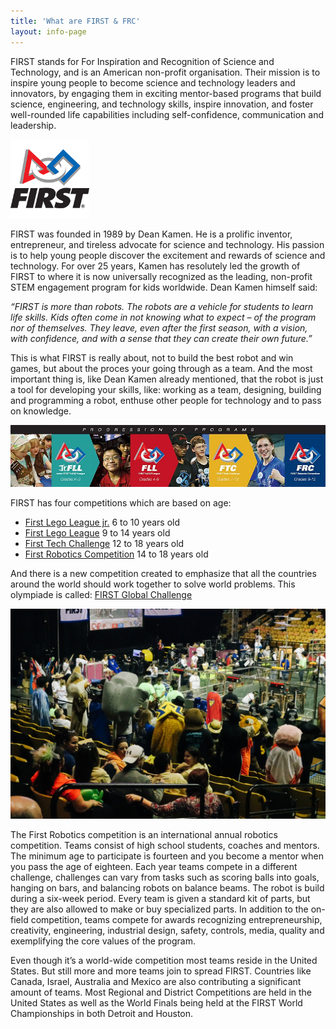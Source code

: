 ```yaml
---
title: 'What are FIRST & FRC'
layout: info-page
---
```


FIRST stands for For Inspiration and Recognition of Science and Technology, and is an American non-profit organisation. Their mission is to inspire young people to become science and technology leaders and innovators, by engaging them in exciting mentor-based programs that build science, engineering, and technology skills, inspire innovation, and foster well-rounded life capabilities including self-confidence, communication and leadership.

<img style="width: 25%;" src="/res/first/first-logo-200px.png" alt="Logo of FIRST">

FIRST was founded in 1989 by Dean Kamen. He is a prolific inventor, entrepreneur, and tireless advocate for science and technology. His passion is to help young people discover the excitement and rewards of science and technology. For over 25 years, Kamen has resolutely led the growth of FIRST to where it is now universally recognized as the leading, non-profit STEM engagement program for kids worldwide. Dean Kamen himself said:

_“FIRST is more than robots. The robots are a vehicle for students to learn life skills. Kids often come in not knowing what to expect – of the program nor of themselves. They leave, even after the first season, with a vision, with confidence, and with a sense that they can create their own future.”_

This is what FIRST is really about, not to build the best robot and win games, but about the proces your going through as a team. And the most important thing is, like Dean Kamen already mentioned, that the robot is just a tool for developing your skills, like: working as a team, designing, building and programming a robot, enthuse other people for technology and to pass on knowledge.

![first-programs]

FIRST has four competitions which are based on age:
* [First Lego League jr.](https://www.firstinspires.org/robotics/flljr) 6 to 10 years old
* [First Lego League](https://www.firstinspires.org/robotics/fll) 9 to 14 years old
* [First Tech Challenge](https://www.firstinspires.org/robotics/ftc) 12 to 18 years old
* [First Robotics Competition](https://www.firstinspires.org/robotics/frc) 14 to 18 years old

And there is a new competition created to emphasize that all the countries around the world should work together to solve world problems. This olympiade is called: [FIRST Global Challenge](http://first.global/)

![frc-orlando]

The First Robotics competition is an international annual robotics competition. Teams consist of high school students, coaches and mentors. The minimum age to participate is fourteen and you become a mentor when you pass the age of eighteen. Each year teams compete in a different challenge, challenges can vary from tasks such as scoring balls into goals, hanging on bars, and balancing robots on balance beams. The robot is build during a six-week period. Every team is given a standard kit of parts, but they are also allowed to make or buy specialized parts. In addition to the on-field competition, teams compete for awards recognizing entrepreneurship, creativity, engineering, industrial design, safety, controls, media, quality and exemplifying the core values of the program.

Even though it’s a world-wide competition most teams reside in the United States. But still more and more teams join to spread FIRST. Countries like Canada, Israel, Australia and Mexico are also contributing a significant amount of teams. Most Regional and District Competitions are held in the United States as well as the World Finals being held at the FIRST World Championships in both Detroit and Houston.

[first-programs]: /res/first/first-programs.jpg
[frc-orlando]: /res/first/IR_USA_dag_08-12.jpg 